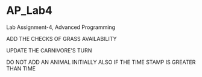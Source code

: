# AP_Lab4
Lab​ ​Assignment-4, Advanced Programming


ADD THE CHECKS OF GRASS AVAILABILITY

UPDATE THE CARNIVORE'S TURN

DO NOT ADD AN ANIMAL INITIALLY ALSO IF THE TIME STAMP IS GREATER THAN TIME
